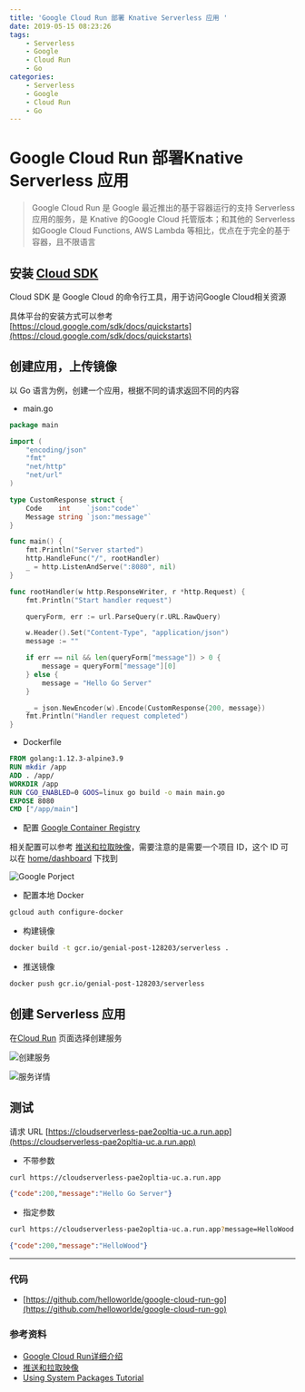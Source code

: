 ```yaml
---
title: 'Google Cloud Run 部署 Knative Serverless 应用 '
date: 2019-05-15 08:23:26
tags:
    - Serverless
    - Google
    - Cloud Run
    - Go
categories: 
    - Serverless
    - Google
    - Cloud Run
    - Go
---
```


# Google Cloud Run 部署Knative Serverless 应用 

> Google Cloud Run 是 Google 最近推出的基于容器运行的支持 Serverless 应用的服务，是 Knative 的Google Cloud 托管版本；和其他的 Serverless 如Google Cloud Functions, AWS Lambda 等相比，优点在于完全的基于容器，且不限语言

## 安装 [Cloud SDK](https://cloud.google.com/sdk/)

Cloud SDK 是 Google Cloud 的命令行工具，用于访问Google Cloud相关资源

具体平台的安装方式可以参考 [https://cloud.google.com/sdk/docs/quickstarts](https://cloud.google.com/sdk/docs/quickstarts)

## 创建应用，上传镜像

以 Go 语言为例，创建一个应用，根据不同的请求返回不同的内容

- main.go 

```go
package main

import (
	"encoding/json"
	"fmt"
	"net/http"
	"net/url"
)

type CustomResponse struct {
	Code    int    `json:"code"`
	Message string `json:"message"`
}

func main() {
	fmt.Println("Server started")
	http.HandleFunc("/", rootHandler)
	_ = http.ListenAndServe(":8080", nil)
}

func rootHandler(w http.ResponseWriter, r *http.Request) {
	fmt.Println("Start handler request")

	queryForm, err := url.ParseQuery(r.URL.RawQuery)

	w.Header().Set("Content-Type", "application/json")
	message := ""

	if err == nil && len(queryForm["message"]) > 0 {
		message = queryForm["message"][0]
	} else {
		message = "Hello Go Server"
	}

	_ = json.NewEncoder(w).Encode(CustomResponse{200, message})
	fmt.Println("Handler request completed")
}
```

- Dockerfile

```dockerfile
FROM golang:1.12.3-alpine3.9
RUN mkdir /app
ADD . /app/
WORKDIR /app
RUN CGO_ENABLED=0 GOOS=linux go build -o main main.go
EXPOSE 8080
CMD ["/app/main"]
```

- 配置 [Google Container Registry](https://console.cloud.google.com/gcr)

相关配置可以参考 [推送和拉取映像](https://cloud.google.com/container-registry/docs/pushing-and-pulling)，需要注意的是需要一个项目 ID，这个 ID 可以在 [home/dashboard](https://console.cloud.google.com/home/dashboard) 下找到

![Google Porject](http://hellowoodes.oss-cn-beijing.aliyuncs.com/blog/GoogleCloudRun1.png)

- 配置本地 Docker

```bash
gcloud auth configure-docker
```

- 构建镜像 

```bash
docker build -t gcr.io/genial-post-128203/serverless .
```

- 推送镜像 

```bash
docker push gcr.io/genial-post-128203/serverless
```

## 创建 Serverless 应用

在[Cloud Run](https://console.cloud.google.com/run) 页面选择创建服务

![创建服务](http://hellowoodes.oss-cn-beijing.aliyuncs.com/blog/GoogleCloudRun2.png)

![服务详情](http://hellowoodes.oss-cn-beijing.aliyuncs.com/blog/GoogleCloudRun3.png)

## 测试

请求 URL [https://cloudserverless-pae2opltia-uc.a.run.app](https://cloudserverless-pae2opltia-uc.a.run.app)

- 不带参数

```bash
curl https://cloudserverless-pae2opltia-uc.a.run.app
```

```json
{"code":200,"message":"Hello Go Server"}
```

- 指定参数

```bash
curl https://cloudserverless-pae2opltia-uc.a.run.app?message=HelloWood
```

```json
{"code":200,"message":"HelloWood"}
```


----------

### 代码

- [https://github.com/helloworlde/google-cloud-run-go](https://github.com/helloworlde/google-cloud-run-go)

### 参考资料

- [Google Cloud Run详细介绍](https://skyao.io/post/201905-google-cloud-run-detail/)
- [推送和拉取映像](https://cloud.google.com/container-registry/docs/pushing-and-pulling?hl=zh-cn)
- [Using System Packages Tutorial](https://cloud.google.com/run/docs/tutorials/system-packages)